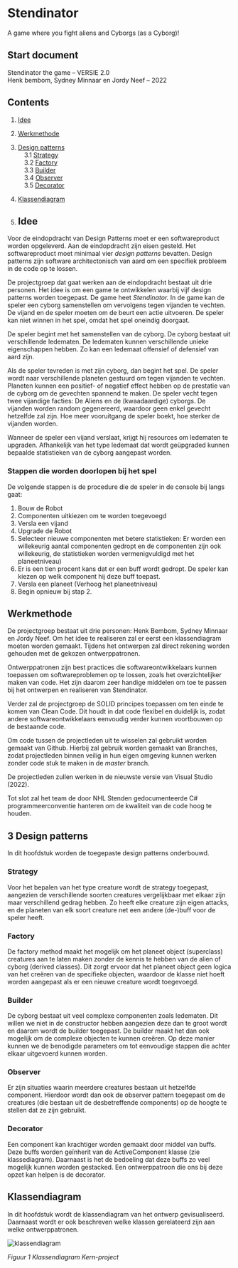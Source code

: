 # Stendinator
A game where you fight aliens and Cyborgs (as a Cyborg)!

## Start document

Stendinator the game – VERSIE 2.0<br />
Henk bembom, Sydney Minnaar en Jordy Neef – 2022

## Contents

1. [Idee](#Idee)<br />
2. [Werkmethode](#Werkmethode)<br />
3. [Design patterns](#Design-patterns)<br />
&emsp;3.1 [Strategy](#Strategy)<br />
&emsp;3.2 [Factory](#Factory)<br />
&emsp;3.3 [Builder](#Builder)<br />
&emsp;3.4 [Observer](#Observer)<br />
&emsp;3.5 [Decorator](#Decorator)<br />
4. [Klassendiagram](#Klassendiagram)

1. ## Idee

Voor de eindopdracht van Design Patterns moet er een softwareproduct worden opgeleverd. Aan de eindopdracht zijn eisen gesteld. Het softwareproduct moet minimaal vier _design patterns_ bevatten. Design patterns zijn software architectonisch van aard om een specifiek probleem in de code op te lossen.

De projectgroep dat gaat werken aan de eindopdracht bestaat uit drie personen. Het idee is om een game te ontwikkelen waarbij vijf design patterns worden toegepast. De game heet _Stendinator._ In de game kan de speler een cyborg samenstellen om vervolgens tegen vijanden te vechten. De vijand en de speler moeten om de beurt een actie uitvoeren. De speler kan niet winnen in het spel, omdat het spel oneindig doorgaat.

De speler begint met het samenstellen van de cyborg. De cyborg bestaat uit verschillende ledematen. De ledematen kunnen verschillende unieke eigenschappen hebben. Zo kan een ledemaat offensief of defensief van aard zijn.

Als de speler tevreden is met zijn cyborg, dan begint het spel. De speler wordt naar verschillende planeten gestuurd om tegen vijanden te vechten. Planeten kunnen een positief- of negatief effect hebben op de prestatie van de cyborg om de gevechten spannend te maken. De speler vecht tegen twee vijandige facties: De Aliens en de (kwaadaardige) cyborgs. De vijanden worden random gegenereerd, waardoor geen enkel gevecht hetzelfde zal zijn. Hoe meer vooruitgang de speler boekt, hoe sterker de vijanden worden.

Wanneer de speler een vijand verslaat, krijgt hij resources om ledematen te upgraden. Afhankelijk van het type ledemaat dat wordt geüpgraded kunnen bepaalde statistieken van de cyborg aangepast worden.

### **Stappen die worden doorlopen bij het spel**

De volgende stappen is de procedure die de speler in de console bij langs gaat:

1. Bouw de Robot
  1. Componenten uitkiezen om te worden toegevoegd
2. Versla een vijand
3. Upgrade de Robot
  1. Selecteer nieuwe componenten met betere statistieken:
 Er worden een willekeurig aantal componenten gedropt en de componenten zijn ook willekeurig, de statistieken worden vermenigvuldigd met het planeetniveau)
  2. Er is een tien procent kans dat er een buff wordt gedropt. De speler kan kiezen op welk component hij deze buff toepast.
4. Versla een planeet (Verhoog het planeetniveau)
5. Begin opnieuw bij stap 2.

## Werkmethode

De projectgroep bestaat uit drie personen: Henk Bembom, Sydney Minnaar en Jordy Neef. Om het idee te realiseren zal er eerst een klassendiagram moeten worden gemaakt. Tijdens het ontwerpen zal direct rekening worden gehouden met de gekozen ontwerppatronen.

Ontwerppatronen zijn best practices die softwareontwikkelaars kunnen toepassen om softwareproblemen op te lossen, zoals het overzichtelijker maken van code. Het zijn daarom zeer handige middelen om toe te passen bij het ontwerpen en realiseren van Stendinator.

Verder zal de projectgroep de SOLID principes toepassen om ten einde te komen van Clean Code. Dit houdt in dat code flexibel en duidelijk is, zodat andere softwareontwikkelaars eenvoudig verder kunnen voortbouwen op de bestaande code.

Om code tussen de projectleden uit te wisselen zal gebruikt worden gemaakt van Github. Hierbij zal gebruik worden gemaakt van Branches, zodat projectleden binnen veilig in hun eigen omgeving kunnen werken zonder code stuk te maken in de _master_ branch.

De projectleden zullen werken in de nieuwste versie van Visual Studio (2022).

Tot slot zal het team de door NHL Stenden gedocumenteerde C# programmeerconventie hanteren om de kwaliteit van de code hoog te houden.

## 3 Design patterns

In dit hoofdstuk worden de toegepaste design patterns onderbouwd.

### Strategy

Voor het bepalen van het type creature wordt de strategy toegepast, aangezien de verschillende soorten creatures vergelijkbaar met elkaar zijn maar verschillend gedrag hebben. Zo heeft elke creature zijn eigen attacks, en de planeten van elk soort creature net een andere (de-)buff voor de speler heeft.

### Factory

De factory method maakt het mogelijk om het planeet object (superclass) creatures aan te laten maken zonder de kennis te hebben van de alien of cyborg (derived classes). Dit zorgt ervoor dat het planeet object geen logica van het creëren van de specifieke objecten, waardoor de klasse niet hoeft worden aangepast als er een nieuwe creature wordt toegevoegd.

### Builder

De cyborg bestaat uit veel complexe componenten zoals ledematen. Dit willen we niet in de constructor hebben aangezien deze dan te groot wordt en daarom wordt de builder toegepast. De builder maakt het dan ook mogelijk om de complexe objecten te kunnen creëren. Op deze manier kunnen we de benodigde parameters om tot eenvoudige stappen die achter elkaar uitgevoerd kunnen worden.

### Observer

Er zijn situaties waarin meerdere creatures bestaan uit hetzelfde component. Hierdoor wordt dan ook de observer pattern toegepast om de creatures (die bestaan uit de desbetreffende components) op de hoogte te stellen dat ze zijn gebruikt.

### Decorator

Een component kan krachtiger worden gemaakt door middel van buffs. Deze buffs worden geïnherit van de ActiveComponent klasse (zie klassediagram). Daarnaast is het de bedoeling dat deze buffs zo veel mogelijk kunnen worden gestacked. Een ontwerppatroon die ons bij deze opzet kan helpen is de decorator.

## Klassendiagram

In dit hoofdstuk wordt de klassendiagram van het ontwerp gevisualiseerd. Daarnaast wordt er ook beschreven welke klassen gerelateerd zijn aan welke ontwerppatronen.

![klassendiagram](RackMultipart20220415-4-1a8t2lf_html_17832d1711ff29b.png)

_Figuur 1 Klassendiagram Kern-project_
